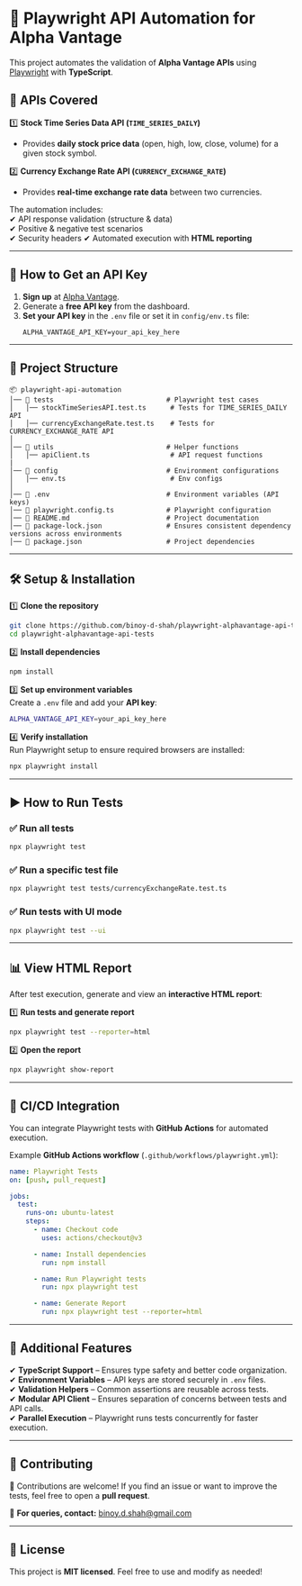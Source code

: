 # 🚀 Playwright API Automation for Alpha Vantage  

This project automates the validation of **Alpha Vantage APIs** using [Playwright](https://playwright.dev/) with **TypeScript**.  

## 📌 APIs Covered  
1️⃣ **Stock Time Series Data API (`TIME_SERIES_DAILY`)**  
   - Provides **daily stock price data** (open, high, low, close, volume) for a given stock symbol.  

2️⃣ **Currency Exchange Rate API (`CURRENCY_EXCHANGE_RATE`)**  
   - Provides **real-time exchange rate data** between two currencies.  

The automation includes:  
✔ API response validation (structure & data)  
✔ Positive & negative test scenarios  
✔ Security headers
✔ Automated execution with **HTML reporting**  

---

## 🔑 How to Get an API Key  

1. **Sign up** at [Alpha Vantage](https://www.alphavantage.co/support/#api-key).  
2. Generate a **free API key** from the dashboard.  
3. **Set your API key** in the `.env` file or set it in `config/env.ts` file:  
   ```
   ALPHA_VANTAGE_API_KEY=your_api_key_here
   ```

---

## 📂 Project Structure  

```
📦 playwright-api-automation
│── 📂 tests                            # Playwright test cases
│   │── stockTimeSeriesAPI.test.ts      # Tests for TIME_SERIES_DAILY API
│   │── currencyExchangeRate.test.ts    # Tests for CURRENCY_EXCHANGE_RATE API
│
│── 📂 utils                            # Helper functions
│   │── apiClient.ts                    # API request functions
|
│── 📂 config                           # Environment configurations
│   │── env.ts                          # Env configs
│
│── 📄 .env                             # Environment variables (API keys)
│── 📄 playwright.config.ts             # Playwright configuration
│── 📄 README.md                        # Project documentation
│── 📄 package-lock.json                # Ensures consistent dependency versions across environments
│── 📄 package.json                     # Project dependencies
```

---

## 🛠 Setup & Installation  

1️⃣ **Clone the repository**  
```sh
git clone https://github.com/binoy-d-shah/playwright-alphavantage-api-tests.git
cd playwright-alphavantage-api-tests
```

2️⃣ **Install dependencies**  
```sh
npm install
```

3️⃣ **Set up environment variables**  
Create a `.env` file and add your **API key**:  
```sh
ALPHA_VANTAGE_API_KEY=your_api_key_here
```

4️⃣ **Verify installation**  
Run Playwright setup to ensure required browsers are installed:  
```sh
npx playwright install
```

---

## ▶ How to Run Tests  

### ✅ **Run all tests**  
```sh
npx playwright test
```

### ✅ **Run a specific test file**  
```sh
npx playwright test tests/currencyExchangeRate.test.ts
```

### ✅ **Run tests with UI mode**  
```sh
npx playwright test --ui
```

---

## 📊 View HTML Report  

After test execution, generate and view an **interactive HTML report**:  

1️⃣ **Run tests and generate report**  
```sh
npx playwright test --reporter=html
```

2️⃣ **Open the report**  
```sh
npx playwright show-report
```

---

## 🚀 CI/CD Integration  

You can integrate Playwright tests with **GitHub Actions** for automated execution.  

Example **GitHub Actions workflow** (`.github/workflows/playwright.yml`):  
```yml
name: Playwright Tests
on: [push, pull_request]

jobs:
  test:
    runs-on: ubuntu-latest
    steps:
      - name: Checkout code
        uses: actions/checkout@v3

      - name: Install dependencies
        run: npm install

      - name: Run Playwright tests
        run: npx playwright test

      - name: Generate Report
        run: npx playwright test --reporter=html
```

---

## 📌 Additional Features  
✔ **TypeScript Support** – Ensures type safety and better code organization.  
✔ **Environment Variables** – API keys are stored securely in `.env` files.  
✔ **Validation Helpers** – Common assertions are reusable across tests.  
✔ **Modular API Client** – Ensures separation of concerns between tests and API calls.  
✔ **Parallel Execution** – Playwright runs tests concurrently for faster execution.  

---

## 🤝 Contributing  

👥 Contributions are welcome! If you find an issue or want to improve the tests, feel free to open a **pull request**.  

📧 **For queries, contact:** binoy.d.shah@gmail.com  

---

## 📜 License  

This project is **MIT licensed**. Feel free to use and modify as needed!  
